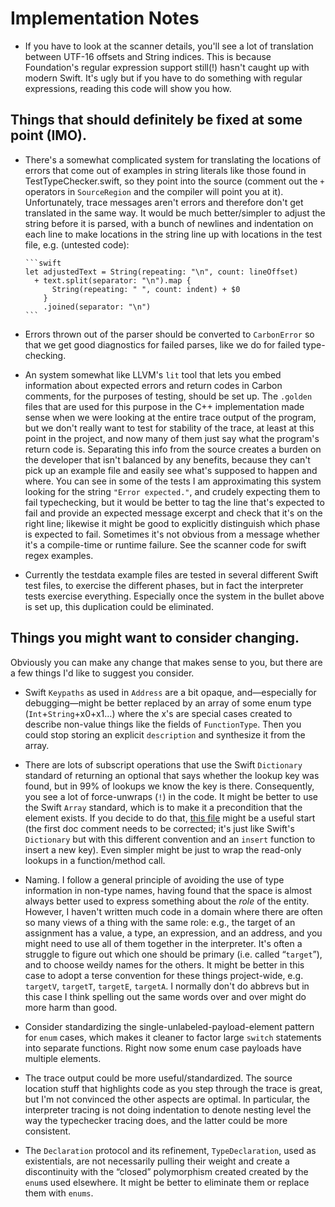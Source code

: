 # Implementation Notes

- If you have to look at the scanner details, you'll see a lot of translation
  between UTF-16 offsets and String indices.  This is because Foundation's
  regular expression support still(!) hasn't caught up with modern Swift.  It's
  ugly but if you have to do something with regular expressions, reading this
  code will show you how.

## Things that should definitely be fixed at some point (IMO).

- There's a somewhat complicated system for translating the locations of errors
  that come out of examples in string literals like those found in
  TestTypeChecker.swift, so they point into the source (comment out the `+`
  operators in `SourceRegion` and the compiler will point you at it).
  Unfortunately, trace messages aren't errors and therefore don't get translated
  in the same way.  It would be much better/simpler to adjust the string before
  it is parsed, with a bunch of newlines and indentation on each line to make
  locations in the string line up with locations in the test file,
  e.g. (untested code):

      ```swift
      let adjustedText = String(repeating: "\n", count: lineOffset)
        + text.split(separator: "\n").map {
            String(repeating: " ", count: indent) + $0
          }
          .joined(separator: "\n")
      ```
- Errors thrown out of the parser should be converted to `CarbonError` so that
  we get good diagnostics for failed parses, like we do for failed
  type-checking.
  
- An system somewhat like LLVM's `lit` tool that lets you embed information
  about expected errors and return codes in Carbon comments, for the purposes of
  testing, should be set up.  The `.golden` files that are used for this purpose
  in the C++ implementation made sense when we were looking at the entire trace
  output of the program, but we don't really want to test for stability of the
  trace, at least at this point in the project, and now many of them just say
  what the program's return code is.  Separating this info from the source
  creates a burden on the developer that isn't balanced by any benefits, because
  they can't pick up an example file and easily see what's supposed to happen
  and where.  You can see in some of the tests I am approximating this system
  looking for the string `"Error expected."`, and crudely expecting them to fail
  typechecking, but it would be better to tag the line that's expected to fail
  and provide an expected message excerpt and check that it's on the right line;
  likewise it might be good to explicitly distinguish which phase is expected to
  fail. Sometimes it's not obvious from a message whether it's a compile-time or
  runtime failure. See the scanner code for swift regex examples.

- Currently the testdata example files are tested in several different Swift
  test files, to exercise the different phases, but in fact the interpreter
  tests exercise everything.  Especially once the system in the bullet above is
  set up, this duplication could be eliminated.

## Things you might want to consider changing.

Obviously you can make any change that makes sense to you, but there are a few
things I'd like to suggest you consider.

- Swift `Keypaths` as used in `Address` are a bit opaque, and—especially for
  debugging—might be better replaced by an array of some enum type
  (`Int`+`String`+x0+x1…) where the x's are special cases created to describe
  non-value things like the fields of `FunctionType`.  Then you could stop
  storing an explicit `description` and synthesize it from the array.
  
- There are lots of subscript operations that use the Swift `Dictionary`
  standard of returning an optional that says whether the lookup key was found,
  but in 99% of lookups we know the key is there.  Consequently, you see a lot
  of force-unwraps (`!`) in the code.  It might be better to use the Swift
  `Array` standard, which is to make it a precondition that the element exists.
  If you decide to do that, [this
  file](https://github.com/dabrahams/carbon-lang/blob/known-dictionary/Sources/KnownDictionary.swift)
  might be a useful start (the first doc comment needs to be corrected; it's
  just like Swift's `Dictionary` but with this different convention and an
  `insert` function to insert a new key).  Even simpler might be just to wrap
  the read-only lookups in a function/method call.

- Naming.  I follow a general principle of avoiding the use of type information
  in non-type names, having found that the space is almost always better used to
  express something about the *role* of the entity.  However, I haven't written
  much code in a domain where there are often so many views of a thing with the
  same role: e.g., the target of an assignment has a value, a type, an
  expression, and an address, and you might need to use all of them together in
  the interpreter.  It's often a struggle to figure out which one should be
  primary (i.e. called “`target`”), and to choose weildy names for the others.
  It might be better in this case to adopt a terse convention for these things
  project-wide, e.g. `targetV`, `targetT`, `targetE`, `targetA`.  I normally
  don't do abbrevs but in this case I think spelling out the same words over and
  over might do more harm than good.

- Consider standardizing the single-unlabeled-payload-element pattern for `enum`
  cases, which makes it cleaner to factor large `switch` statements into separate
  functions.  Right now some enum case payloads have multiple elements.

- The trace output could be more useful/standardized.  The source location stuff
  that highlights code as you step through the trace is great, but I'm not
  convinced the other aspects are optimal.  In particular, the interpreter
  tracing is not doing indentation to denote nesting level the way the
  typechecker tracing does, and the latter could be more consistent.

- The `Declaration` protocol and its refinement, `TypeDeclaration`, used as
  existentials, are not necessarily pulling their weight and create a
  discontinuity with the “closed” polymorphism created created by the `enum`s
  used elsewhere.  It might be better to eliminate them or replace them with
  `enums`.
